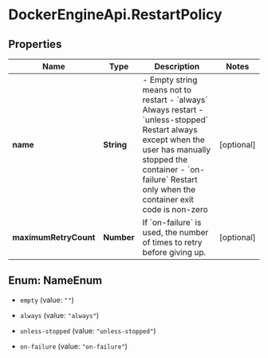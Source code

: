 # DockerEngineApi.RestartPolicy

## Properties

Name | Type | Description | Notes
------------ | ------------- | ------------- | -------------
**name** | **String** | - Empty string means not to restart - &#x60;always&#x60; Always restart - &#x60;unless-stopped&#x60; Restart always except when the user has manually stopped the container - &#x60;on-failure&#x60; Restart only when the container exit code is non-zero  | [optional] 
**maximumRetryCount** | **Number** | If &#x60;on-failure&#x60; is used, the number of times to retry before giving up.  | [optional] 



## Enum: NameEnum


* `empty` (value: `""`)

* `always` (value: `"always"`)

* `unless-stopped` (value: `"unless-stopped"`)

* `on-failure` (value: `"on-failure"`)





